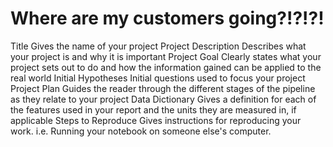 # Where are my customers going?!?!?!

Title Gives the name of your project
Project Description Describes what your project is and why it is important
Project Goal Clearly states what your project sets out to do and how the information gained can be applied to the real world
Initial Hypotheses Initial questions used to focus your project
Project Plan Guides the reader through the different stages of the pipeline as they relate to your project
Data Dictionary Gives a definition for each of the features used in your report and the units they are measured in, if applicable
Steps to Reproduce Gives instructions for reproducing your work. i.e. Running your notebook on someone else's computer.
